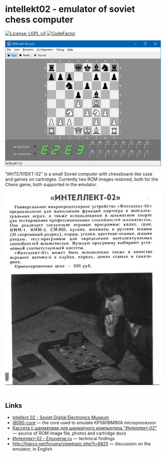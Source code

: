# intellekt02 - emulator of soviet chess computer

[![License: LGPL v3](https://img.shields.io/badge/License-LGPL%20v3-blue.svg)](https://www.gnu.org/licenses/lgpl-3.0)
[![CodeFactor](https://www.codefactor.io/repository/github/nzeemin/intellekt02/badge)](https://www.codefactor.io/repository/github/nzeemin/intellekt02)

![](screenshot/Intellekt-02_running.png)

"ИНТЕЛЛЕКТ-02" is a small Soviet computer with chessboard-like case and games on cartridges.
Currently two ROM images restored, both for the Chess game, both supported in the emulator.

![](screenshot/Intellect-02-RadioMagazine.jpg)

## Links

 - [Intellect 02 - Soviet Digital Electronics Museum](http://www.leningrad.su/museum/show_calc.php?n=328) 
 - [i8080-core](https://github.com/begoon/i8080-core) — the core used to emulate КР580ВМ80А microprocessor
 - [Кассета с шахматами для шахматного компьютера "Интеллект-02"](http://zx-pk.ru/threads/9276-skhemy-i-dokumentatsiya-na-otechestvennye-kompyutery-i-komplektuyushchie.html?p=864440&viewfull=1#post864440) — source of ROM image file, photos and cartridge docs
 - [Интеллект-02 - Emuverse.ru](http://www.emuverse.ru/wiki/%D0%98%D0%BD%D1%82%D0%B5%D0%BB%D0%BB%D0%B5%D0%BA%D1%82-02) — technical findings
 - http://hiarcs.net/forums/viewtopic.php?t=8825 — discussion on the emulator, in English
